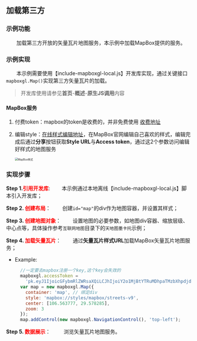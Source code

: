 ## 加载第三方

### 示例功能

&ensp;&ensp;&ensp;&ensp;加载第三方开放的矢量瓦片地图服务，本示例中加载MapBox提供的服务。

### 示例实现

&ensp;&ensp;&ensp;&ensp;本示例需要使用【include-mapboxgl-local.js】开发库实现，通过关键接口`mapboxgl.Map()`实现第三方矢量瓦片的加载。

> 开发库使用请参见**首页**-**概述**-**原生JS调用**内容

#### MapBox服务

1. 付费token：mapbox的token是收费的，并非免费使用 <a href="https://account.mapbox.com" target="_blank">收费地址</a>

2. 编辑style：<a href="https://studio.mapbox.com/" target="_blank">在线样式编辑地址</a>，在MapBox官网编辑自己喜欢的样式，编辑完成后通过**分享**按钮获取**Style URL**与**Access token**，通过这2个参数访问编辑好样式的地图服务

   <img src="../static/demo/mapboxgl/markdown/client-view/vectortile/mapbox_style.png" alt="MapBox样式" style="zoom:50%;" />

### 实现步骤

**Step 1.<font color=red>引用开发库</font>**:
&ensp;&ensp;&ensp;&ensp;本示例通过本地离线【include-mapboxgl-local.js】脚本引入开发库；

**Step 2. <font color=red>创建布局</font>**：
 &ensp;&ensp;&ensp;&ensp;创建`id="map"`的div作为地图容器，并设置其样式；

**Step 3. <font color=red>创建地图对象</font>**：
 &ensp;&ensp;&ensp;&ensp;设置地图的必要参数，如地图div容器、缩放层级、中心点等，具体操作参考`互联网地图`目录下的`天地图墨卡托`示例；

**Step 4. <font color=red>加载矢量瓦片</font>**：
 &ensp;&ensp;&ensp;&ensp;通过**矢量瓦片样式URL**加载MapBox矢量瓦片地图服务；

* Example:
  ```javascript
    //一定要去mapbox注册一个key,这个key会失效的
    mapboxgl.accessToken =
      'pk.eyJ1IjoicGFybmRlZWRsaXQiLCJhIjoiY2o1MjBtYTRuMDhpaTMzbXhpdjd3YzhjdCJ9.sCoubaHF9-nhGTA-sgz0sA';
    var map = new mapboxgl.Map({
      container: 'map', // 绑定div
      style: 'mapbox://styles/mapbox/streets-v9',
      center: [106.563777, 29.578285],
      zoom: 3
    });
    map.addControl(new mapboxgl.NavigationControl(), 'top-left');
  ```

**Step 5. <font color=red> 数据展示</font>**：
 &ensp;&ensp;&ensp;&ensp; 浏览矢量瓦片地图服务。